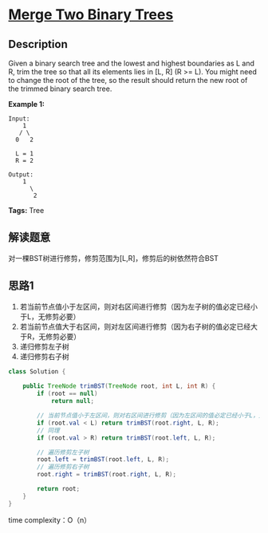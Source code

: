 # [Merge Two Binary Trees][title]

## Description

Given a binary search tree and the lowest and highest boundaries as L and R, trim the tree so that all its elements lies in [L, R] (R >= L). You might need to change the root of the tree, so the result should return the new root of the trimmed binary search tree.

**Example 1:**

```
Input: 
    1
   / \
  0   2

  L = 1
  R = 2

Output: 
    1
      \
       2
```

**Tags:** Tree 

## 解读题意
对一棵BST树进行修剪，修剪范围为[L,R]，修剪后的树依然符合BST

## 思路1

1. 若当前节点值小于左区间，则对右区间进行修剪（因为左子树的值必定已经小于L，无修剪必要）
2. 若当前节点值大于右区间，则对左区间进行修剪（因为右子树的值必定已经大于R，无修剪必要）
3. 递归修剪左子树
4. 递归修剪右子树


```java
class Solution {
    
    public TreeNode trimBST(TreeNode root, int L, int R) {
        if (root == null)
            return null;

        // 当前节点值小于左区间，则对右区间进行修剪（因为左区间的值必定已经小于L，无修剪必要）
        if (root.val < L) return trimBST(root.right, L, R);
        // 同理
        if (root.val > R) return trimBST(root.left, L, R);

        // 遍历修剪左子树
        root.left = trimBST(root.left, L, R);
        // 遍历修剪右子树
        root.right = trimBST(root.right, L, R);

        return root;
    }
}
```
time complexity：O（n）


[title]:https://leetcode.com/problems/trim-a-binary-search-tree/